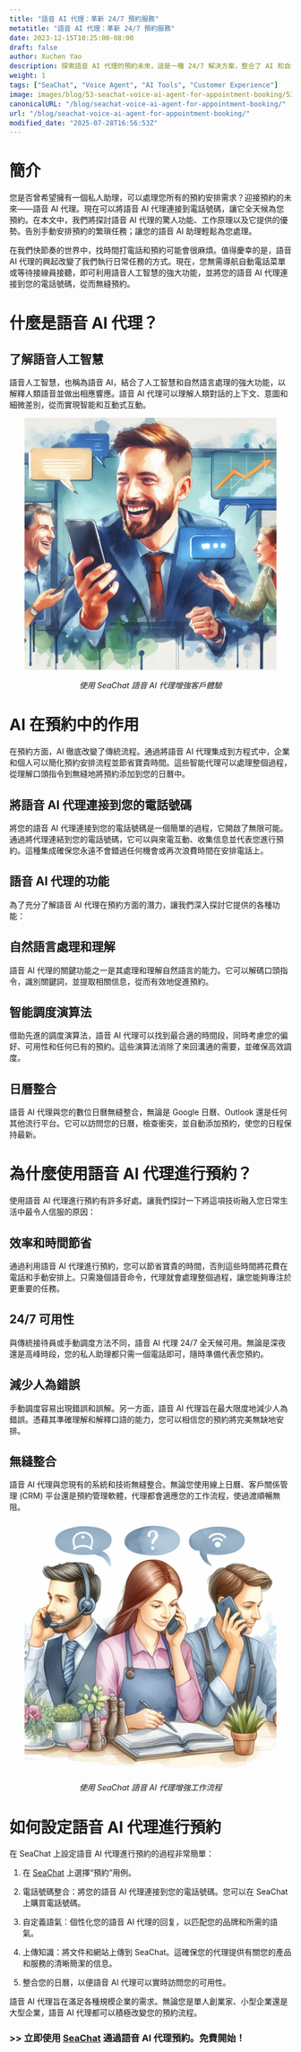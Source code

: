 ```yaml
---
title: "語音 AI 代理：革新 24/7 預約服務"
metatitle: "語音 AI 代理：革新 24/7 預約服務"
date: 2023-12-15T10:25:00-08:00
draft: false
author: Xuchen Yao
description: 探索語音 AI 代理的預約未來，這是一種 24/7 解決方案，整合了 AI 和自然語言處理，可實現高效、順暢的預約。
weight: 1
tags: ["SeaChat", "Voice Agent", "AI Tools", "Customer Experience"]
image: images/blog/53-seachat-voice-ai-agent-for-appointment-booking/53-seachat-voice-ai-agent-for-appointment-booking.png
canonicalURL: "/blog/seachat-voice-ai-agent-for-appointment-booking/"
url: "/blog/seachat-voice-ai-agent-for-appointment-booking/"
modified_date: "2025-07-28T16:56:53Z"
---
```


# 簡介
您是否曾希望擁有一個私人助理，可以處理您所有的預約安排需求？迎接預約的未來——語音 AI 代理。現在可以將語音 AI 代理連接到電話號碼，讓它全天候為您預約。在本文中，我們將探討語音 AI 代理的驚人功能、工作原理以及它提供的優勢。告別手動安排預約的繁瑣任務；讓您的語音 AI 助理輕鬆為您處理。

在我們快節奏的世界中，找時間打電話和預約可能會很麻煩。值得慶幸的是，語音 AI 代理的興起改變了我們執行日常任務的方式。現在，您無需導航自動電話菜單或等待接線員接聽，即可利用語音人工智慧的強大功能，並將您的語音 AI 代理連接到您的電話號碼，從而無縫預約。

# 什麼是語音 AI 代理？
## 了解語音人工智慧
語音人工智慧，也稱為語音 AI，結合了人工智慧和自然語言處理的強大功能，以解釋人類語音並做出相應響應。語音 AI 代理可以理解人類對話的上下文、意圖和細微差別，從而實現智能和互動式互動。

<center>
<img height="450px" src="/images/blog/50x-all-seachat-agents/stay-connected-using-seachat-agents.jpeg" alt="使用 SeaChat 語音 AI 代理增強客戶體驗"/>

*使用 SeaChat 語音 AI 代理增強客戶體驗*
</center>

# AI 在預約中的作用
在預約方面，AI 徹底改變了傳統流程。通過將語音 AI 代理集成到方程式中，企業和個人可以簡化預約安排流程並節省寶貴時間。這些智能代理可以處理整個過程，從理解口頭指令到無縫地將預約添加到您的日曆中。

## 將語音 AI 代理連接到您的電話號碼
將您的語音 AI 代理連接到您的電話號碼是一個簡單的過程，它開啟了無限可能。通過將代理連結到您的電話號碼，它可以與來電互動、收集信息並代表您進行預約。這種集成確保您永遠不會錯過任何機會或再次浪費時間在安排電話上。

## 語音 AI 代理的功能
為了充分了解語音 AI 代理在預約方面的潛力，讓我們深入探討它提供的各種功能：

## 自然語言處理和理解
語音 AI 代理的關鍵功能之一是其處理和理解自然語言的能力。它可以解碼口頭指令，識別關鍵詞，並提取相關信息，從而有效地促進預約。

## 智能調度演算法
借助先進的調度演算法，語音 AI 代理可以找到最合適的時間段，同時考慮您的偏好、可用性和任何已有的預約。這些演算法消除了來回溝通的需要，並確保高效調度。

## 日曆整合
語音 AI 代理與您的數位日曆無縫整合，無論是 Google 日曆、Outlook 還是任何其他流行平台。它可以訪問您的日曆，檢查衝突，並自動添加預約，使您的日程保持最新。

# 為什麼使用語音 AI 代理進行預約？
使用語音 AI 代理進行預約有許多好處。讓我們探討一下將這項技術融入您日常生活中最令人信服的原因：

## 效率和時間節省
通過利用語音 AI 代理進行預約，您可以節省寶貴的時間，否則這些時間將花費在電話和手動安排上。只需幾個語音命令，代理就會處理整個過程，讓您能夠專注於更重要的任務。

## 24/7 可用性
與傳統接待員或手動調度方法不同，語音 AI 代理 24/7 全天候可用。無論是深夜還是高峰時段，您的私人助理都只需一個電話即可，隨時準備代表您預約。

## 減少人為錯誤
手動調度容易出現錯誤和誤解。另一方面，語音 AI 代理旨在最大限度地減少人為錯誤。憑藉其準確理解和解釋口語的能力，您可以相信您的預約將完美無缺地安排。

## 無縫整合
語音 AI 代理與您現有的系統和技術無縫整合。無論您使用線上日曆、客戶關係管理 (CRM) 平台還是預約管理軟體，代理都會適應您的工作流程，使過渡順暢無阻。

<center>
<img height="450px" src="/images/blog/50x-all-seachat-agents/transfer-to-and-from-ai-agent.jpeg" alt="使用 SeaChat 語音 AI 代理增強工作流程"/>

*使用 SeaChat 語音 AI 代理增強工作流程*
</center>

# 如何設定語音 AI 代理進行預約
在 SeaChat 上設定語音 AI 代理進行預約的過程非常簡單：

1. 在 [SeaChat](https://chat.seasalt.ai/?utm_source=blog) 上選擇“預約”用例。

2. 電話號碼整合：將您的語音 AI 代理連接到您的電話號碼。您可以在 SeaChat 上購買電話號碼。

3. 自定義語氣：個性化您的語音 AI 代理的回复，以匹配您的品牌和所需的語氣。

4. 上傳知識：將文件和網站上傳到 SeaChat。這確保您的代理提供有關您的產品和服務的清晰簡潔的信息。

5. 整合您的日曆，以便語音 AI 代理可以實時訪問您的可用性。


語音 AI 代理旨在滿足各種規模企業的需求。無論您是單人創業家、小型企業還是大型企業，語音 AI 代理都可以積極改變您的預約流程。


### >> 立即使用 [SeaChat](https://chat.seasalt.ai/?utm_source=blog) 通過語音 AI 代理預約。免費開始！
